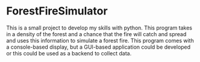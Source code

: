 # ForestFireSimulator
This is a small project to develop my skills with python. This program takes in a density of the forest and a chance that the fire will
catch and spread and uses this information to simulate a forest fire. This program comes with a console-based display, but a GUI-based application could be developed or this could be used as a backend to collect data.
